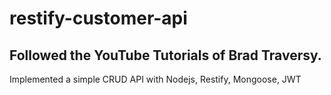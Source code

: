 # restify-customer-api
## Followed the YouTube Tutorials of Brad Traversy.
Implemented a simple CRUD API with Nodejs, Restify, Mongoose, JWT
